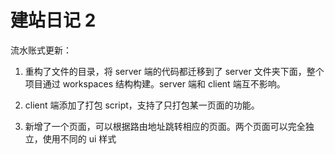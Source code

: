 # 建站日记 2

流水账式更新：

1. 重构了文件的目录，将 server 端的代码都迁移到了 server 文件夹下面，整个项目通过 workspaces 结构构建。server 端和 client 端互不影响。

2. client 端添加了打包 script，支持了只打包某一页面的功能。

3. 新增了一个页面，可以根据路由地址跳转相应的页面。两个页面可以完全独立，使用不同的 ui 样式
